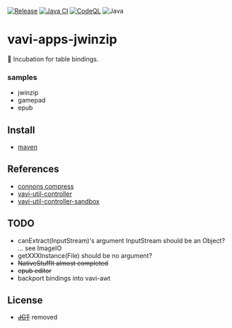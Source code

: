 [![Release](https://jitpack.io/v/umjammer/vavi-apps-jwinzip.svg)](https://jitpack.io/#umjammer/vavi-apps-jwinzip)
[![Java CI](https://github.com/umjammer/vavi-apps-jwinzip/actions/workflows/maven.yml/badge.svg)](https://github.com/umjammer/vavi-apps-jwinzip/actions/workflows/maven.yml)
[![CodeQL](https://github.com/umjammer/vavi-apps-jwinzip/actions/workflows/codeql-analysis.yml/badge.svg)](https://github.com/umjammer/vavi-apps-jwinzip/actions/workflows/codeql-analysis.yml)
![Java](https://img.shields.io/badge/Java-17-b07219)

# vavi-apps-jwinzip

🐣 Incubation for table bindings.

### samples

 * jwinzip
 * gamepad
 * epub

## Install

* [maven](https://jitpack.io/#umjammer/vavi-apps-jwinzip)

## References

 * [connons compress](http://jakarta.apache.org/commons/sandbox/compress/apidocs/index.html)
 * [vavi-util-controller](https://github.com/umjammer/vavi-util-controller)
 * [vavi-util-controller-sandbox](https://github.com/umjammer/vavi-util-controller-sandbox)

## TODO

 * canExtract(InputStream)'s argument InputStream should be an Object? ... see ImageIO
 * getXXXInstance(File) should be no argument?
 * ~~NativeStuffIt almost completed~~
 * ~~epub editor~~
 * backport bindings into vavi-awt

## License

 * ~~[JGT](http://www.gjt.org/doc/gpl/)~~ removed
